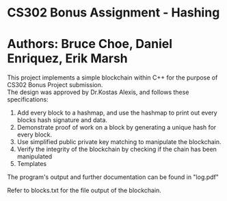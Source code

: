 # CS302 Bonus Assignment - Hashing
# Authors: Bruce Choe, Daniel Enriquez, Erik Marsh

This project implements a simple blockchain within C++ for the purpose of CS302 Bonus Project submission.  
The design was approved by Dr.Kostas Alexis, and follows these specifications:
1. Add every block to a hashmap, and use the hashmap to print out every blocks hash signature and data. 
2. Demonstrate proof of work on a block by generating a unique hash for every block. 
3. Use simplified public private key matching to manipulate the blockchain.
4. Verify the integrity of the blockchain by checking if the chain has been manipulated 
5. Templates

The program's output and further documentation can be found in "log.pdf"

Refer to blocks.txt for the file output of the blockchain. 

